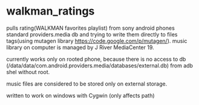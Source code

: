 walkman_ratings
===============

pulls rating(WALKMAN favorites playlist) from sony android phones standard providers.media db and trying to write them directly to files tags(using mutagen library https://code.google.com/p/mutagen/). 
music library on computer is managed by J River MediaCenter 19.

currently works only on rooted phone, because there is no access to db (/data/data/com.android.providers.media/databases/external.db) from adb shel without root.

music files are considered to be stored only on external storage.

written to work on windows with Cygwin (only affects path)
